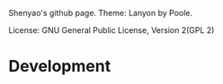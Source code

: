 Shenyao's github page. Theme: Lanyon by Poole. 

License: GNU General Public License, Version 2(GPL 2)

# Development

